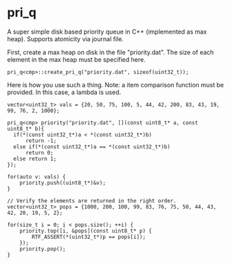 # pri_q
A super simple disk based priority queue in C++ (implemented as max heap). Supports atomicity via journal file.

First, create a max heap on disk in the file "priority.dat". The size of each element in the max heap must be specified here.

    pri_q<cmp>::create_pri_q("priority.dat", sizeof(uint32_t));

Here is how you use such a thing. Note: a item comparison function must be provided. In this case, a lambda is used.

    vector<uint32_t> vals = {20, 50, 75, 100, 5, 44, 42, 200, 83, 43, 19, 99, 76, 2, 1000};

    pri_q<cmp> priority("priority.dat", [](const uint8_t* a, const uint8_t* b){
      if(*(const uint32_t*)a < *(const uint32_t*)b)
          return -1;
      else if(*(const uint32_t*)a == *(const uint32_t*)b)
          return 0;
      else return 1;
    });

    for(auto v: vals) {
        priority.push((uint8_t*)&v);
    }

    // Verify the elements are returned in the right order.
    vector<uint32_t> pops = {1000, 200, 100, 99, 83, 76, 75, 50, 44, 43, 42, 20, 19, 5, 2};

    for(size_t i = 0; i < pops.size(); ++i) {
        priority.top([i, &pops](const uint8_t* p) {
            RTF_ASSERT(*(uint32_t*)p == pops[i]);
        });
        priority.pop();
    }
